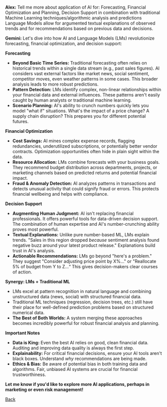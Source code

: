 <b>Alex:</b> Tell me more about application of AI for: Forecasting, Financial Optimization and Planning, Decision Support in combination with traditional Machine Learning techniques/algorithmic analysis and predictions Language Models allow for argumented textual explanations of observed trends and for recommendations based on previous data and decisions.<br>

<b>Gemini:</b> Let's dive into how AI and Language Models (LMs) revolutionize forecasting, financial optimization, and decision support:

**Forecasting**

* **Beyond Basic Time Series:** Traditional forecasting often relies on historical trends within a single data stream (e.g., past sales figures).  AI considers vast external factors like market news, social sentiment, competitor moves, even weather patterns in some cases. This broader analysis leads to more robust predictions.
* **Pattern Detection:** LMs identify complex, non-linear relationships within your financial data and external influences. These patterns aren't easily caught by human analysts or traditional machine learning.
* **Scenario Planning:** AI's ability to crunch numbers quickly lets you model  "what if" situations. What's the impact of a price change? A supply chain disruption?  This prepares you for different potential futures.

**Financial Optimization**

* **Cost Savings:** AI mines complex expense records, flagging redundancies, underutilized subscriptions, or potentially better vendor contracts. Optimization opportunities often hide in plain sight within the data.
* **Resource Allocation:** LMs combine forecasts with your  business goals. They recommend budget distribution across departments, projects, or marketing channels based on predicted returns and potential  financial impact.
* **Fraud & Anomaly Detection:**  AI analyzes patterns in transactions and detects unusual activity that could signify fraud or errors. This protects financial wellbeing and helps with compliance.

**Decision Support**

* **Augmenting Human Judgment:** AI isn't replacing financial  professionals. It offers powerful tools for data-driven decision support. The combination of human expertise and AI's number-crunching ability proves most powerful.
* **Textual Explanations:**  Unlike pure number-based ML, LMs explain trends. "Sales in this region dropped *because*  sentiment  analysis found negative buzz around your latest product release." Explanations build trust in AI's analysis.
* **Actionable Recommendations:** LMs  go beyond "here's a problem." They suggest "Consider adjusting price point by X%..." or  "Reallocate 5% of budget from Y to Z…“ This gives decision-makers clear courses of action.

 **Synergy: LMs + Traditional ML**

* LMs excel at pattern recognition in natural language and combining unstructured data (news, social) with structured financial data. 
* Traditional ML techniques (regression, decision trees, etc.)  still have their place for well-defined prediction problems based on structured numerical data.
* **The Best of Both Worlds:** A system merging these approaches becomes incredibly powerful for robust financial analysis and planning.

**Important Notes**

* **Data is King:** Even the best AI relies on good, clean financial data.  Auditing and improving data quality is always the first step.
* **Explainability:** For critical financial decisions, ensure your AI tools aren't black boxes. Understand *why* recommendations are being made.
* **Ethics & Bias:** Be aware of potential bias in both training data and algorithms. Fair, unbiased AI systems are crucial for financial trustworthiness.

**Let me know if you'd like to explore more AI applications, perhaps in  marketing or even risk management!** 

[Back]()
